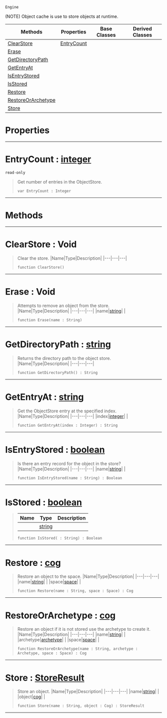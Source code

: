  `Engine`

(NOTE) Object cache is use to store objects at runtime.

|Methods|Properties|Base Classes|Derived Classes|
|---|---|---|---|
|[ ClearStore](https://github.com/PlasmaEngine/PlasmaDocs/blob/master/code_reference/class_reference/objectstore.markdown#clearstore-void)|[ EntryCount](https://github.com/PlasmaEngine/PlasmaDocs/blob/master/code_reference/class_reference/objectstore.markdown#entrycount-plasma-engine-d)| | |
|[ Erase](https://github.com/PlasmaEngine/PlasmaDocs/blob/master/code_reference/class_reference/objectstore.markdown#erase-void)| | | |
|[ GetDirectoryPath](https://github.com/PlasmaEngine/PlasmaDocs/blob/master/code_reference/class_reference/objectstore.markdown#getdirectorypath-plasma-en)| | | |
|[ GetEntryAt](https://github.com/PlasmaEngine/PlasmaDocs/blob/master/code_reference/class_reference/objectstore.markdown#getentryat-plasma-engine-d)| | | |
|[ IsEntryStored](https://github.com/PlasmaEngine/PlasmaDocs/blob/master/code_reference/class_reference/objectstore.markdown#isentrystored-plasma-engin)| | | |
|[ IsStored](https://github.com/PlasmaEngine/PlasmaDocs/blob/master/code_reference/class_reference/objectstore.markdown#isstored-plasma-engine-doc)| | | |
|[ Restore](https://github.com/PlasmaEngine/PlasmaDocs/blob/master/code_reference/class_reference/objectstore.markdown#restore-plasma-engine-docu)| | | |
|[ RestoreOrArchetype](https://github.com/PlasmaEngine/PlasmaDocs/blob/master/code_reference/class_reference/objectstore.markdown#restoreorarchetype-plasma)| | | |
|[ Store](https://github.com/PlasmaEngine/PlasmaDocs/blob/master/code_reference/class_reference/objectstore.markdown#store-plasma-engine-docume)| | | |


 #  Properties


---  
 #  EntryCount : [integer](https://github.com/PlasmaEngine/PlasmaDocs/blob/master/code_reference/lightning_base_types/integer.markdown)

 `read-only`

> Get number of entries in the ObjectStore.
> ``` lang=cpp, name=Lightning
> var EntryCount : Integer


---  
 #  Methods


---  
 #  ClearStore : Void

> Clear the store.
> |Name|Type|Description|
> |---|---|---|
> ``` lang=cpp, name=Lightning
> function ClearStore()
> ``` 


---  
 #  Erase : Void

> Attempts to remove an object from the store.
> |Name|Type|Description|
> |---|---|---|
> |name|[string](https://github.com/PlasmaEngine/PlasmaDocs/blob/master/code_reference/lightning_base_types/string.markdown)| |
> ``` lang=cpp, name=Lightning
> function Erase(name : String)
> ``` 


---  
 #  GetDirectoryPath : [string](https://github.com/PlasmaEngine/PlasmaDocs/blob/master/code_reference/lightning_base_types/string.markdown)

> Returns the directory path to the object store.
> |Name|Type|Description|
> |---|---|---|
> ``` lang=cpp, name=Lightning
> function GetDirectoryPath() : String
> ``` 


---  
 #  GetEntryAt : [string](https://github.com/PlasmaEngine/PlasmaDocs/blob/master/code_reference/lightning_base_types/string.markdown)

> Get the ObjectStore entry at the specified index.
> |Name|Type|Description|
> |---|---|---|
> |index|[integer](https://github.com/PlasmaEngine/PlasmaDocs/blob/master/code_reference/lightning_base_types/integer.markdown)| |
> ``` lang=cpp, name=Lightning
> function GetEntryAt(index : Integer) : String
> ``` 


---  
 #  IsEntryStored : [boolean](https://github.com/PlasmaEngine/PlasmaDocs/blob/master/code_reference/lightning_base_types/boolean.markdown)

> Is there an entry record for the object in the store?
> |Name|Type|Description|
> |---|---|---|
> |name|[string](https://github.com/PlasmaEngine/PlasmaDocs/blob/master/code_reference/lightning_base_types/string.markdown)| |
> ``` lang=cpp, name=Lightning
> function IsEntryStored(name : String) : Boolean
> ``` 


---  
 #  IsStored : [boolean](https://github.com/PlasmaEngine/PlasmaDocs/blob/master/code_reference/lightning_base_types/boolean.markdown)

> 
> |Name|Type|Description|
> |---|---|---|
> ||[string](https://github.com/PlasmaEngine/PlasmaDocs/blob/master/code_reference/lightning_base_types/string.markdown)| |
> ``` lang=cpp, name=Lightning
> function IsStored( : String) : Boolean
> ``` 


---  
 #  Restore : [cog](https://github.com/PlasmaEngine/PlasmaDocs/blob/master/code_reference/class_reference/cog.markdown)

> Restore an object to the space.
> |Name|Type|Description|
> |---|---|---|
> |name|[string](https://github.com/PlasmaEngine/PlasmaDocs/blob/master/code_reference/lightning_base_types/string.markdown)| |
> |space|[space](https://github.com/PlasmaEngine/PlasmaDocs/blob/master/code_reference/class_reference/space.markdown)| |
> ``` lang=cpp, name=Lightning
> function Restore(name : String, space : Space) : Cog
> ``` 


---  
 #  RestoreOrArchetype : [cog](https://github.com/PlasmaEngine/PlasmaDocs/blob/master/code_reference/class_reference/cog.markdown)

> Restore an object if it is not stored use the archetype to create it.
> |Name|Type|Description|
> |---|---|---|
> |name|[string](https://github.com/PlasmaEngine/PlasmaDocs/blob/master/code_reference/lightning_base_types/string.markdown)| |
> |archetype|[archetype](https://github.com/PlasmaEngine/PlasmaDocs/blob/master/code_reference/class_reference/archetype.markdown)| |
> |space|[space](https://github.com/PlasmaEngine/PlasmaDocs/blob/master/code_reference/class_reference/space.markdown)| |
> ``` lang=cpp, name=Lightning
> function RestoreOrArchetype(name : String, archetype : Archetype, space : Space) : Cog
> ``` 


---  
 #  Store : [StoreResult](https://github.com/PlasmaEngine/PlasmaDocs/blob/master/code_reference/enum_reference.markdown#storeresult)

> Store an object.
> |Name|Type|Description|
> |---|---|---|
> |name|[string](https://github.com/PlasmaEngine/PlasmaDocs/blob/master/code_reference/lightning_base_types/string.markdown)| |
> |object|[cog](https://github.com/PlasmaEngine/PlasmaDocs/blob/master/code_reference/class_reference/cog.markdown)| |
> ``` lang=cpp, name=Lightning
> function Store(name : String, object : Cog) : StoreResult
> ``` 


---  
 

 